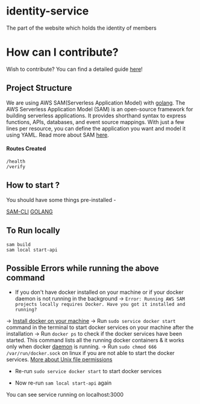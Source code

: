 # identity-service

The part of the website which holds the identity of members

# How can I contribute?

Wish to contribute? You can find a detailed guide [here](./CONTRIBUTING.md)!

## Project Structure

We are using AWS SAM(Serverless Application Model) with [golang](https://go.dev/). The AWS Serverless Application Model (SAM) is an open-source framework for building serverless applications. It provides shorthand syntax to express functions, APIs, databases, and event source mappings. With just a few lines per resource, you can define the application you want and model it using YAML. Read more about SAM [here](https://aws.amazon.com/serverless/sam/).

#### Routes Created

```
/health
/verify
```

## How to start ?

You should have some things pre-installed -

[SAM-CLI](https://docs.aws.amazon.com/serverless-application-model/latest/developerguide/serverless-sam-cli-install.html)
[GOLANG](https://go.dev/)

## To Run locally

```
sam build
sam local start-api
```

## Possible Errors while running the above command

- If you don't have docker installed on your machine or if your docker daemon is not running in the background -> `Error: Running AWS SAM projects locally requires Docker. Have you got it installed and running?`

-> [Install docker on your machine](https://docs.docker.com/engine/install/)
-> Run `sudo service docker start` command in the terminal to start docker services on your machine after the installation
-> Run `docker ps` to check if the docker services have been started. This command lists all the running docker containers & it works only when docker [daemon](https://en.wikipedia.org/wiki/Daemon_(computing)#:~:text=In%20multitasking%20computer%20operating%20systems,control%20of%20an%20interactive%20user.&text=Daemons%20such%20as%20cron%20may%20also%20perform%20defined%20tasks%20at%20scheduled%20times.) is running.
-> Run `sudo chmod 666 /var/run/docker.sock` on linux if you are not able to start the docker services. [More about Unix file permissions](https://docs.oracle.com/cd/E19253-01/816-4557/secfile-60/index.html#:~:text=A%20text%20file%20has%20666,%2Fetc%2Fprofile%20file%2C%20.)
* Re-run `sudo service docker start` to start docker services

* Now re-run `sam local start-api` again

You can see service running on localhost:3000
